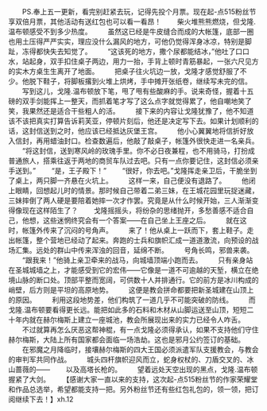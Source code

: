 　　PS.奉上五一更新，看完别赶紧去玩，记得先投个月票。现在起-点515粉丝节享双倍月票，其他活动有送红包也可以看一看昂！
　　柴火堆熊熊燃烧，但戈隆.温布顿感受不到多少热度。
　　虽然这已经是牛皮缝合而成的大帐篷，底部一圈也用土压得严严实实，理应没什么漏风的地方，可他仍觉得浑身冰凉，特别是脚趾，冻得都快失去知觉了。
　　“这该死的地方，撒个尿都能结冰，”他吐了口口水，站起身，双手扣住桌子两边，用力一抬，手背上顿时青筋暴起，一张六尺见方的实木方桌生生离开了地面。
　　把桌子往火坑边一放，戈隆才感觉舒服了不少。他脱下鞋子，将脚板撂到火堆上烘烤，手中摊开张纸卷，继续写未完的信。
　　写到这儿，戈隆.温布顿放下笔，甩了甩有些酸麻的手。说来奇怪，握着十五磅的双手剑能挥上一整天，而抓着笔才写了这么点字就觉得累了，他自嘲地笑了笑，我果然还是适合干些粗人的活。
　　接下来的内容让戈隆犹豫了，他不知道该不该把真实打算告诉莉芙亚，停顿片刻后，他还是决定写下去。如果计划顺利的话，这封信送到之时，他应该已经抵达灰堡王宫。
　　他小心翼翼地将信折好放入信封，再用蜡油封口。检查数遍后，他敲了敲桌子，帐篷外很快走进一名亲兵。
　　“将这封信，送到寒风岭的玫瑰手里。你不必日夜兼程，也不用骑马，打扮成普通旅人，搭乘往返于两地的商贸车队过去吧。只有一点你要记住，这封信必须亲手送到。”
　　“是，王子殿下！”
　　“很好，你去吧。”戈隆挥走亲卫后，干脆坐到了桌上，两只脚一齐悬在火坑上。
　　这样一来，自己便没有退路了。
　　他闭上眼睛，回想起儿时的情景。那时候自己带着二弟三妹，在王城花园里玩捉迷藏，三妹摔倒了两人硬是要陪着她摔一次才作罢。究竟是从什么时候开始，三人渐渐变得像现在这样陌生了？
　　戈隆摇摇头，将纷杂的思绪抛开，多愁善感不适合自己，他想，这些迷惘终究会有一个答案——在自己坐上王座之后。
　　就在这时，帐篷外传来了沉闷的号角声。
　　来了！他从桌上一跃而下，套上鞋子。走出帐篷，整个营地已经动了起来。奔跑的士兵和旗帜汇成一道道激流，向预设的战场汇集。远处的群山中传来浑浊的回音，延绵不断。
　　号角长鸣，邪兽来袭。
　　“跟我来！”他骑上亲卫牵来的战马，向城墙顶端小跑而去。
　　只有亲身站在圣城城墙之上，才能感受到它的宏伟——它像是一道不可逾越的天堑，横立在绝境山脉的断口处。顶部平整而宽阔，可供数十人并排通行。它的前方是冰川构成的峭壁，后方则是平坦的高原地势。
　　这便是教会拼命都要把新圣城建在山顶上的原因。
　　利用这段地势差，他们构筑了一道几乎不可能突破的防线。
　　而戈隆.温布顿要看得更长远。能把如此多的石料和木材从山脚运送至山顶，短短二十年内就在赫尔梅斯上建立一座城池，教会所展现出来的实力已经令人咋舌。
　　不过就算再怎么厌恶这帮神棍，有一点戈隆必须得承认，如果不支持他们守住赫尔梅斯，大陆上所有国家都会面临一场浩劫。这也是邪月公约签订的基础。
　　在邪魔之月降临时，接壤赫尔梅斯的四大王国必须派遣军队支援教会，与教会的审判军共同作战。
　　城头四杆旗帜迎风而立，蛇身权杖的、刀盾交叉的、冰山蔷薇的——
　　以及高塔长枪的。
　　望着远处天空出现的黑点，戈隆.温布顿握紧了大剑。
　　【感谢大家一直以来的支持，这次起-点515粉丝节的作家荣耀堂和作品总选举，希望都能支持一把。另外粉丝节还有些红包礼包的，领一领，把订阅继续下去！】xh.12